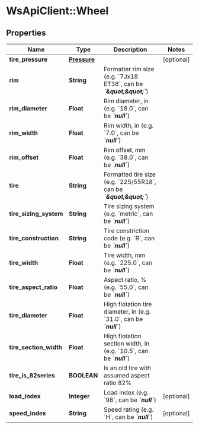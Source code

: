 # WsApiClient::Wheel

## Properties
Name | Type | Description | Notes
------------ | ------------- | ------------- | -------------
**tire_pressure** | [**Pressure**](Pressure.md) |  | [optional] 
**rim** | **String** | Formatter rim size (e.g. &#x60;7Jx18 ET38&#x60;, can be __*&#x60;\&quot;\&quot;&#x60;*__) | 
**rim_diameter** | **Float** | Rim diameter, in (e.g. &#x60;18.0&#x60;, can be __*&#x60;null&#x60;*__) | 
**rim_width** | **Float** | Rim width, in (e.g. &#x60;7.0&#x60;, can be __*&#x60;null&#x60;*__) | 
**rim_offset** | **Float** | Rim offset, mm (e.g. &#x60;38.0&#x60;, can be __*&#x60;null&#x60;*__) | 
**tire** | **String** | Formatted tire size (e.g. &#x60;225/55R18&#x60;, can be __*&#x60;\&quot;\&quot;&#x60;*__) | 
**tire_sizing_system** | **String** | Tire sizing system (e.g. &#x60;metric&#x60;, can be __*&#x60;null&#x60;*__) | 
**tire_construction** | **String** | Tire constriction code (e.g. &#x60;R&#x60;, can be __*&#x60;null&#x60;*__) | 
**tire_width** | **Float** | Tire width, mm (e.g. &#x60;225.0&#x60;, can be __*&#x60;null&#x60;*__) | 
**tire_aspect_ratio** | **Float** | Aspect ratio, % (e.g. &#x60;55.0&#x60;, can be __*&#x60;null&#x60;*__) | 
**tire_diameter** | **Float** | High flotation tire diameter, in (e.g. &#x60;31.0&#x60;, can be __*&#x60;null&#x60;*__) | 
**tire_section_width** | **Float** | High flotation section width, in (e.g. &#x60;10.5&#x60;, can be __*&#x60;null&#x60;*__) | 
**tire_is_82series** | **BOOLEAN** | Is an old tire with assumed aspect ratio 82% | 
**load_index** | **Integer** | Load index (e.g. &#x60;98&#x60;, can be __*&#x60;null&#x60;*__) | [optional] 
**speed_index** | **String** | Speed rating (e.g. &#x60;H&#x60;, can be __*&#x60;null&#x60;*__) | [optional] 


